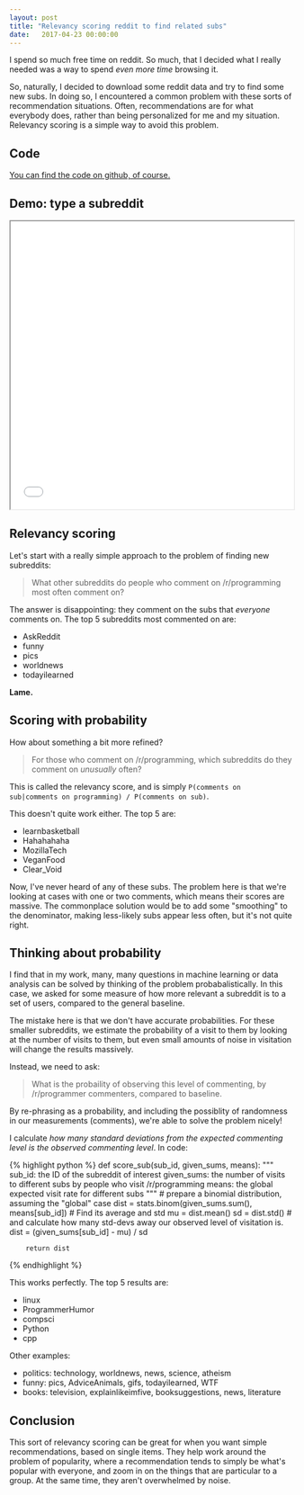 ```yaml
---
layout: post
title: "Relevancy scoring reddit to find related subs"
date:   2017-04-23 00:00:00
---
```


I spend so much free time on reddit. So much, that I decided what I really needed was a way to spend _even more time_ browsing it.

So, naturally, I decided to download some reddit data and try to find some new subs. In doing so, I encountered a common problem with these sorts of recommendation situations. Often, recommendations are for what everybody does, rather than being personalized for me and my situation. Relevancy scoring is a simple way to avoid this problem.

Code
----

[You can find the code on github, of course.](https://github.com/ririw/subreddit-scoring)

Demo: type a subreddit
----------------------
<iframe src='/assets/demo.html' style='width:100%; height:512px;'></iframe>

Relevancy scoring
-----------------
Let's start with a really simple approach to the problem of finding new subreddits:

> What other subreddits do people who comment on /r/programming most often comment on?

The answer is disappointing: they comment on the subs that _everyone_ comments on. The top 5 subreddits most commented on are:
 
 - AskReddit
 - funny
 - pics
 - worldnews
 - todayilearned

**Lame.**

Scoring with probability
------------------------

How about something a bit more refined?

> For those who comment on /r/programming, which subreddits do they comment on _unusually_ often?

This is called the relevancy score, and is simply `P(comments on sub|comments on programming) / P(comments on sub)`.

This doesn't quite work either. The top 5 are:

 - learnbasketball
 - Hahahahaha
 - MozillaTech
 - VeganFood
 - Clear_Void

Now, I've never heard of any of these subs. The problem here is that we're looking at cases with one or two comments, which means their scores are massive. The commonplace solution would be to add some "smoothing" to the denominator, making less-likely subs appear less often, but it's not quite right.

Thinking about probability
--------------------------
I find that in my work, many, many questions in machine learning or data analysis can be solved by thinking of the problem probabalistically. In this case, we asked for some measure of how more relevant a subreddit is to a set of users, compared to the general baseline. 

The mistake here is that we don't have accurate probabilities. For these smaller subreddits, we estimate the probability of a visit to them by looking at the number of visits to them, but even small amounts of noise in visitation will change the results massively.

Instead, we need to ask:

> What is the probaility of observing this level of commenting, by /r/programmer commenters, compared to baseline.

By re-phrasing as a probability, and including the possiblity of randomness in our measurements (comments), we're able to solve the problem nicely!

I calculate _how many standard deviations from the expected commenting level is the observed commenting level_. In code:

{% highlight python %}
    def score_sub(sub_id, given_sums, means):
        """
        sub_id: the ID of the subreddit of interest
        given_sums: the number of visits to different subs by people who visit /r/programming
        means: the global expected visit rate for different subs
        """
        # prepare a binomial distribution, assuming the "global" case
        dist = stats.binom(given_sums.sum(), means[sub_id])
        # Find its average and std
        mu = dist.mean()
        sd = dist.std()
        # and calculate how many std-devs away our observed level of visitation is.
        dist = (given_sums[sub_id] - mu) / sd

        return dist
{% endhighlight %}

This works perfectly. The top 5 results are:

 - linux
 - ProgrammerHumor
 - compsci
 - Python
 - cpp

Other examples:

 - politics: technology, worldnews, news, science, atheism
 - funny: pics, AdviceAnimals, gifs, todayilearned, WTF
 - books: television, explainlikeimfive, booksuggestions, news, literature



Conclusion
----------

This sort of relevancy scoring can be great for when you want simple recommendations, based on 
single items. They help work around the problem of popularity, where a recommendation tends to simply be what's popular with everyone, and zoom in on the things that are particular to a group. At the same time, they aren't overwhelmed by noise.

